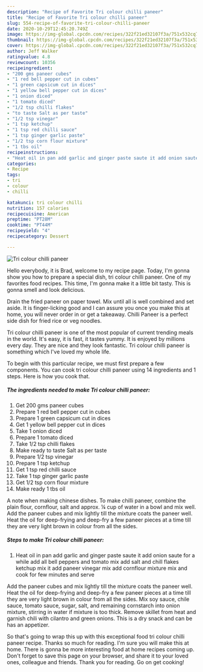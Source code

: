 ```yaml
---
description: "Recipe of Favorite Tri colour chilli paneer"
title: "Recipe of Favorite Tri colour chilli paneer"
slug: 554-recipe-of-favorite-tri-colour-chilli-paneer
date: 2020-10-29T12:45:20.749Z
image: https://img-global.cpcdn.com/recipes/322f21ed32107f3a/751x532cq70/tri-colour-chilli-paneer-recipe-main-photo.jpg
thumbnail: https://img-global.cpcdn.com/recipes/322f21ed32107f3a/751x532cq70/tri-colour-chilli-paneer-recipe-main-photo.jpg
cover: https://img-global.cpcdn.com/recipes/322f21ed32107f3a/751x532cq70/tri-colour-chilli-paneer-recipe-main-photo.jpg
author: Jeff Walker
ratingvalue: 4.8
reviewcount: 10356
recipeingredient:
- "200 gms paneer cubes"
- "1 red bell pepper cut in cubes"
- "1 green capsicum cut in dices"
- "1 yellow bell pepper cut in dices"
- "1 onion diced"
- "1 tomato diced"
- "1/2 tsp chilli flakes"
- "to taste Salt as per taste"
- "1/2 tsp vinegar"
- "1 tsp ketchup"
- "1 tsp red chilli sauce"
- "1 tsp ginger garlic paste"
- "1/2 tsp corn flour mixture"
- "1 tbs oil"
recipeinstructions:
- "Heat oil in pan add garlic and ginger paste saute it add onion saute for a while add all bell peppers and tomato mix add salt and chill flakes ketchup mix it add paneer vinegar mix add cornflour mixture mix and cook for few minutes and serve"
categories:
- Recipe
tags:
- tri
- colour
- chilli

katakunci: tri colour chilli 
nutrition: 157 calories
recipecuisine: American
preptime: "PT28M"
cooktime: "PT44M"
recipeyield: "4"
recipecategory: Dessert

---
```



![Tri colour chilli paneer](https://img-global.cpcdn.com/recipes/322f21ed32107f3a/751x532cq70/tri-colour-chilli-paneer-recipe-main-photo.jpg)

Hello everybody, it is Brad, welcome to my recipe page. Today, I'm gonna show you how to prepare a special dish, tri colour chilli paneer. One of my favorites food recipes. This time, I'm gonna make it a little bit tasty. This is gonna smell and look delicious.

Drain the fried paneer on paper towel. Mix until all is well combined and set aside. It is finger-licking good and I can assure you once you make this at home, you will never order in or get a takeaway. Chilli Paneer is a perfect side dish for fried rice or veg noodles.

Tri colour chilli paneer is one of the most popular of current trending meals in the world. It's easy, it is fast, it tastes yummy. It is enjoyed by millions every day. They are nice and they look fantastic. Tri colour chilli paneer is something which I've loved my whole life.


To begin with this particular recipe, we must first prepare a few components. You can cook tri colour chilli paneer using 14 ingredients and 1 steps. Here is how you cook that.

<!--inarticleads1-->

##### The ingredients needed to make Tri colour chilli paneer:

1. Get 200 gms paneer cubes
1. Prepare 1 red bell pepper cut in cubes
1. Prepare 1 green capsicum cut in dices
1. Get 1 yellow bell pepper cut in dices
1. Take 1 onion diced
1. Prepare 1 tomato diced
1. Take 1/2 tsp chilli flakes
1. Make ready to taste Salt as per taste
1. Prepare 1/2 tsp vinegar
1. Prepare 1 tsp ketchup
1. Get 1 tsp red chilli sauce
1. Take 1 tsp ginger garlic paste
1. Get 1/2 tsp corn flour mixture
1. Make ready 1 tbs oil


A note when making chinese dishes. To make chilli paneer, combine the plain flour, cornflour, salt and approx. ¼ cup of water in a bowl and mix well. Add the paneer cubes and mix lightly till the mixture coats the paneer well. Heat the oil for deep-frying and deep-fry a few paneer pieces at a time till they are very light brown in colour from all the sides. 

<!--inarticleads2-->

##### Steps to make Tri colour chilli paneer:

1. Heat oil in pan add garlic and ginger paste saute it add onion saute for a while add all bell peppers and tomato mix add salt and chill flakes ketchup mix it add paneer vinegar mix add cornflour mixture mix and cook for few minutes and serve


Add the paneer cubes and mix lightly till the mixture coats the paneer well. Heat the oil for deep-frying and deep-fry a few paneer pieces at a time till they are very light brown in colour from all the sides. Mix soy sauce, chile sauce, tomato sauce, sugar, salt, and remaining cornstarch into onion mixture, stirring in water if mixture is too thick. Remove skillet from heat and garnish chili with cilantro and green onions. This is a dry snack and can be has an appetizer. 

So that's going to wrap this up with this exceptional food tri colour chilli paneer recipe. Thanks so much for reading. I'm sure you will make this at home. There is gonna be more interesting food at home recipes coming up. Don't forget to save this page on your browser, and share it to your loved ones, colleague and friends. Thank you for reading. Go on get cooking!
